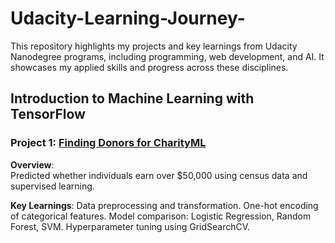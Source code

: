 # Udacity-Learning-Journey-
This repository highlights my projects and key learnings from Udacity Nanodegree programs, including programming, web development, and AI. It showcases my applied skills and progress across these disciplines.

## Introduction to Machine Learning with TensorFlow

### Project 1: [Finding Donors for CharityML](https://github.com/BuzzHeng/cd0025-supervised-learning/tree/master)
**Overview**:  
Predicted whether individuals earn over $50,000 using census data and supervised learning.

**Key Learnings**:
Data preprocessing and transformation.
One-hot encoding of categorical features.
Model comparison: Logistic Regression, Random Forest, SVM.
Hyperparameter tuning using GridSearchCV.
